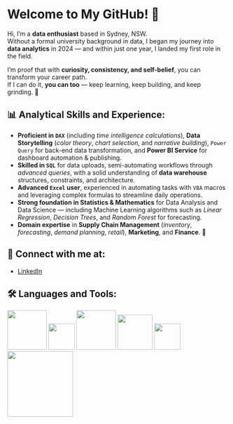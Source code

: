 # Welcome to My GitHub! 👋

Hi, I’m a **data enthusiast** based in Sydney, NSW.  
Without a formal university background in data, I began my journey into **data analytics** in 2024 — and within just one year, I landed my first role in the field.  

I’m proof that with **curiosity, consistency, and self-belief**, you can transform your career path.  
If I can do it, **you can too** — keep learning, keep building, and keep grinding. 🚀


## 📊 Analytical Skills and Experience:
- **Proficient in `DAX`** (including *time intelligence calculations*), **Data Storytelling** (*color theory*, *chart selection*, and *narrative building*), `Power Query` for back-end data transformation, and **Power BI Service** for dashboard automation & publishing.  
- **Skilled in `SQL`** for data uploads, semi-automating workflows through *advanced queries*, with a solid understanding of **data warehouse** structures, constraints, and architecture.  
- **Advanced `Excel` user**, experienced in automating tasks with `VBA` macros and leveraging complex formulas to streamline daily operations.  
- **Strong foundation in Statistics & Mathematics** for Data Analysis and Data Science — including Machine Learning algorithms such as *Linear Regression*, *Decision Trees*, and *Random Forest* for forecasting.  
- **Domain expertise** in **Supply Chain Management** (*inventory*, *forecasting*, *demand planning*, *retail*), **Marketing**, and **Finance**. 🚀




## 🤝 Connect with me at:
- [LinkedIn](https://www.linkedin.com/in/phil-dinh)

## 🛠️ Languages and Tools:
<img src="https://github.com/phildinh/Phildinh/assets/169891895/58273a30-d73a-4b62-baf0-b9e1aa208c20" width="90">
<img src="https://github.com/phildinh/Phildinh/assets/169891895/b1e94402-7954-4c7c-98db-05c3f59dae4e" width="60">
<img src="https://github.com/phildinh/Phildinh/assets/169891895/d1925e8e-c477-4e7c-a7a4-f3c9b97e037a" width="90">
<img src="https://github.com/phildinh/Phildinh/assets/169891895/92844afd-d6b1-4715-8c73-e4ece0e4c4a9" width="80">
<img src="https://github.com/phildinh/Phildinh/assets/169891895/bf5d3b67-3215-4a3d-bc9a-299268902dda" width="60">
<img src="https://github.com/phildinh/Phildinh/assets/169891895/af97e246-3b4c-40cc-aaf8-81723ea0ea67" width="150">

